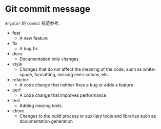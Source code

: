 Git commit message
===================

`Angular` 的 `commit` 规范参考.
- feat
    + A new feature
- fix
    + A bug fix
- docs
    + Documentation only changes
- style
    + Changes that do not affect the meaning of the code, such as white-space, formatting, missing semi-colons, etc.
- refactor
    + A code change that neither fixes a bug or adds a feature
- perf
    + A code change that imporves performance
- test
    + Adding missing tests
- chore
    + Changes to the build process or auxiliary tools and libraries such as documentation generation
